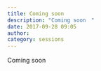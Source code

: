 ```yaml
---
title: Coming soon　
description: "Coming soon　"
date: 2017-09-28 09:05
author: 
category: sessions
---
```

Coming soon　